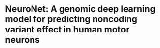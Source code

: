 # NeuroNet: A genomic deep learning model for predicting noncoding variant effect in human motor neurons
